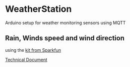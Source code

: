 # WeatherStation
Arduino setup for weather monitoring sensors using MQTT

## Rain, Winds speed and wind direction 
using the [kit from Sparkfun](https://www.sparkfun.com/products/15901)

[Technical Document](https://cdn.sparkfun.com/assets/d/1/e/0/6/DS-15901-Weather_Meter.pdf)

